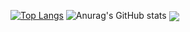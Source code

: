 [![Top Langs](https://github-readme-stats.vercel.app/api/top-langs/?username=gabrielmonzon39&theme=react)](https://github.com/anuraghazra/github-readme-stats)
![Anurag's GitHub stats](https://github-readme-stats.vercel.app/api?username=gabrielmonzon39&theme=react&show_icons=true&line_height=40&count_private=true)
 <img align="center" src="https://github-readme-stats.vercel.app/api/wakatime?username=gabrielmonzon39&theme=react" />

<!--

**gabrielmonzon39/gabrielmonzon39** is a ✨ _special_ ✨ repository because its `README.md` (this file) appears on your GitHub profile.

Here are some ideas to get you started:

- 🔭 I’m currently working on ...
- 🌱 I’m currently learning ...
- 👯 I’m looking to collaborate on ...
- 🤔 I’m looking for help with ...
- 💬 Ask me about ...
- 📫 How to reach me: ...
- 😄 Pronouns: ...
- ⚡ Fun fact: ...
-->
